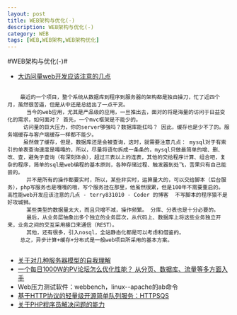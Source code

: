 ```yaml
---
layout: post
title: WEB架构与优化(-)
description: WEB架构与优化(-)
category: WEB
tags: [WEB,WEB架构,WEB架构优化]
---
```

#WEB架构与优化(-)#

* [大访问量web开发应该注意的几点](http://terry831010.blog.163.com/blog/static/691611712013820112557234/) 

```
	
	最近的一个项目，整个系统从数据库到程序到服务器的架构都是独自操刀，忙了近四个月，虽然很苦逼，但是从中还是总结出了一点干货。 
      当今的web应用，尤其是产品级的应用，一旦推出去，面对的将是海量的访问于日益变化的需求，如何面对？ 首先，一个mvc框架是不能少的。  
     访问量的巨大压力，你的server够强吗？数据库能扛吗？ 因此，缓存也是少不了的。服务端缓存与客户端缓存一样都不能少。 
     虽然做了缓存，但是，数据库还是会被查询，这时，就需要注意几点： mysql对于有索引的单表查询速度是嘎嘎的，所以，尽量将语句拆成一条条的，mysql只做最简单的增、删、改、查，避免子查询（有深刻体会），超过三表以上的连表，其他的交给程序计算、组合吧，复杂的程序，简单的sql是web编程的基本原则，各种存储过程、触发器到处飞，苦果只有自己能尝的。
      并不是所有的操作都要实时，所以，某些非实时，运算量大的，可以交给脚本（后台服务），php写服务也是嘎嘎的哦，写个服务挂在那里，他虽然很累，但是100年不需要重启的。 高性能web开发应该注意的几点 - terry831010 - Coder 的博客  不写脚本的程序猿不是好攻城狮。
      某些类型的数据量太大，而且只增不减，操作频繁。 分库、分表也是十分必要的。
      最后，从业务层抽象出多个独立的业务层次，从代码上、数据库上将这些业务独立开来，业务之间的交互采用接口来通信（REST）。
      其他，还有很多，引入nosql，全站静态化都是可以考虑和借鉴的。
    总之，异步计算+缓存+分布式是一般web项目所采用的基本方案。
    
```

* [关于对几种服务器模型的自我理解](http://terry831010.blog.163.com/blog/static/6916117120140683024706/)
* [一个每日1000W的PV论坛怎么优化性能？ 从分页、数据库、流量等多方面入手](http://www.itokit.com/2012/0522/74081.html)
* Web压力测试软件：webbench，linux--apache的ab命令
* [基于HTTP协议的轻量级开源简单队列服务：HTTPSQS](http://zyan.cc/httpsqs/)
* [关于PHP程序员解决问题的能力](http://rango.swoole.com/archives/340)